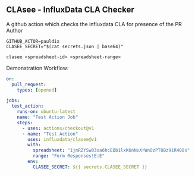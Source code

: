 CLAsee - InfluxData CLA Checker
-------------------------------

A github action which checks the influxdata CLA for presence of the PR Author

```
GITHUB_ACTOR=pauldix
CLASEE_SECRET="$(cat secrets.json | base64)"

clasee <spreadsheet-id> <spreadsheet-range>
```

Demonstration Workflow:

```yaml
on:
  pull_request:
    types: [opened]

jobs:
  test_action:
    runs-on: ubuntu-latest
    name: "Test Action Job"
    steps:
      - uses: actions/checkout@v1
      - name: "Test Action"
        uses: influxdata/clasee@v1
        with:
          spreadsheet: "1jnRZYSw83oa6hcEBb1lxK6nNvXrWnOzPT8Bz9iR4Q8s"
          range: "Form Responses!E:E"
        env:
          CLASEE_SECRET: ${{ secrets.CLASEE_SECRET }}
```
